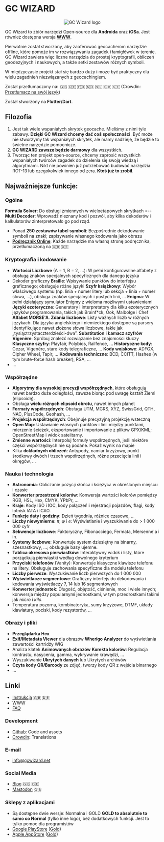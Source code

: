 # GC WIZARD

<p align="center">
  <img src="https://github.com/GCWizard/GCWizard/blob/master/assets/logo/circle_border_128.png?raw=true" alt="GC Wizard logo"/>
</p>

GC Wizard to zbiór narzędzi Open-source dla **Androida** oraz **iOSa**. Jest również dostępna wersja **[WWW](http://gcwizard.net)**.

Pierwotnie został stworzony, aby zaoferować geocacherom narzędzie offline, które pomoże im w rozwiązywaniu zagadek i łamigłówek w terenie. GC Wizard zawiera więc liczne narzędzia do prostej kryptografii, obliczeń geodezyjnych i naukowych, a także setki zestawów różnych symboli.

W międzyczasie projekt stał się bardzo duży i może być praktyczny dla wielu zagadnień niezwiązanych z geocachingiem.

Został przetłumaczony na: 🇬🇧 🇩🇪 🇫🇷 🇰🇷 🇳🇱 🇸🇰 🇸🇪 (Crowdin: [Przetłumacz na swój język](https://crowdin.com/project/gc-wizard))

Został stworzony na **Flutter/Dart**.



## Filozofia
1. Jest tak wiele wspaniałych skrytek geocache. Mieliśmy z nimi tyle zabawy. **Dzięki GC Wizard chcemy dać coś społeczności**. Być może nie stworzymy tak wspaniałych skrytek, ale mamy nadzieję, że będzie to świetne narzędzie pomocnicze.
1. **GC WIZARD zawsze będzie darmowy** dla wszystkich.
1. Tworząc ten projekt open-source, chcemy zaprosić wszystkich wspaniałych twórców zagadek do dzielenia się swoją wiedzą i algorytmami. Nikt nie powinien już potrzebować budować narzędzia ROT-13 lub czegokolwiek innego od zera. **Ktoś już to zrobił**.

## Najważniejsze funkcje:

### Ogólne
**Formula Solver**: Do obsługi zmiennych w wieloetapowych skrytkach =-- 
**Multi Decoder**: Wprowadź nieznany kod i pozwól, aby kilka dekoderów i kalkulatorów zinterpretowało go pod rząd.
* Ponad **250 zestawów tabel symboli**: Bezpośrednie dekodowanie symboli na znaki; zapisywanie własnego kodowania jako obrazu
* **[Podręcznik Online](https://blog.gcwizard.net/manual/en/)**: Każde narzędzie ma własną stronę podręcznika, przetłumaczoną na 🇬🇧 🇩🇪

### Kryptografia i kodowanie
* **Wartości Liczbowe** (A = 1, B = 2, ...): W pełni konfigurowalne alfabety z obsługą znaków specjalnych specyficznych dla danego języka
* Dekoder graficzny **Braille**: Wpisywanie punktów do interfejsu graficznego; obsługuje różne języki
**Szyfr książkowy**: Wybór właściwego systemu (np. linia + numer litery lub sekcja + linia + numer słowa, ...), obsługa znaków specjalnych i pustych linii, ...
**Enigma**: W pełni działający symulator Enigmy z wieloma możliwymi ustawieniami
**Języki ezoteryczne**: Generatory i interpretatory dla kilku ezoterycznych języków programowania, takich jak Brainf*ck, Ook, Malbolge i Chef
**Alfabet MORSE'A**.
**Zdania liczbowe**: Listy ważnych liczb w różnych językach. Dla języka angielskiego i niemieckiego dostępne są parsery identyfikujące nawet złożone słowa liczbowe, takie jak „tysiąctrzystaczterdzieści-dwa”.
**Substitution** i **Łamacz szyfrów Vigenère**: Spróbuj znaleźć rozwiązanie bez znajomości kluczy
**Klasyczne szyfry**: Playfair, Polybios, Railfence, ...
**Historyczne kody**: Cezar, Vigenère, stare kody telegraficzne, ...
**Kody wojskowe**: ADFGX, Cipher Wheel, Tapir, ...
**Kodowania techniczne**: BCD, CCITT, Hashes (w tym brute-force hash breaker), RSA, ...
* ...

### Współrzędne
* **Algorytmy dla wysokiej precyzji współrzędnych**, które obsługują nawet bardzo duże odległości, zawsze biorąc pod uwagę kształt Ziemi (elipsoidę).
* Obsługa **wielu różnych elipsoid obrotu**, nawet innych planet
* **Formaty współrzędnych**: Obsługa UTM, MGRS, XYZ, SwissGrid, QTH, NAC, PlusCode, Geohash, ...
* **Projekcja współrzędnych**: Obejmuje precyzyjną projekcję wsteczną
* **Open Map**: Ustawianie własnych punktów i linii między punktami, mierzenie ścieżek, eksportowanie i importowanie z plików GPX/KML; OpenStreetMap i widok satelitarny.
* **Zmienne wartości**: Interpoluj formuły współrzędnych, jeśli niektóre części współrzędnych nie są podane. Pokaż wynik na mapie
* Kilka **dokładnych obliczeń**: Antypody, namiar krzyżowy, punkt środkowy dwóch i trzech współrzędnych, różne przecięcia linii i okręgów, ...

### Nauka i technologia
* **Astronomia**: Obliczanie pozycji słońca i księżyca w określonym miejscu i czasie
* **Konwerter przestrzeni kolorów**: Konwersja wartości kolorów pomiędzy RGB, HSL, Hex, CMYK, YPbPr, ...
* **Kraje**: Kody ISO i IOC, kody połączeń i rejestracji pojazdów, flagi, kody lotnisk IATA i ICAO.
* **Funkcje daty i godziny**: Dzień tygodnia, różnice czasowe, ...
* **Liczby niewymierne**: *π*, *φ* i *e*: Wyświetlanie i wyszukiwanie do > 1 000 000 cyfr
* **Sekwencje liczbowe**: Faktoryczny, Fibonacciego, Fermata, Mersenne'a i in.
* **Systemy liczbowe**: Konwertuje system dziesiętny na binarny, szesnastkowy, ...; obsługuje bazy ujemne.
* **Tablica okresowa pierwiastków**: Interaktywny widok i listy, które porządkują pierwiastki według dowolnego kryterium
* **Przyciski telefonów** (Vanity): Konwertuje klasyczne klawisze telefonu na litery. Obsługuje zachowania specyficzne dla modelu telefonu
* **Liczby pierwsze**: Wyszukiwanie liczb pierwszych do 1 000 000
* **Wyświetlacze segmentowe**: Graficzny interfejs do dekodowania i kodowania wyświetlaczy 7, 14 lub 16 segmentowych
* **Konwerter jednostek**: Długość, objętość, ciśnienie, moc i wiele innych; konwersja między popularnymi jednostkami, w tym przedrostkami takimi jak *micro* i *kilo*.
* Temperatura pozorna, kombinatoryka, sumy krzyżowe, DTMF, układy klawiatury, pociski, kody rezystorów, ...

### Obrazy i pliki
* **Przeglądarka Hex**
* **Exif/Metadata Viewer** dla obrazów
**Wherigo Analyzer** do wyświetlania zawartości kartridży WIG
* Analiza klatek **Animowanych obrazów**
**Korekta kolorów**: Regulacja kontrastu, nasycenia, gamma, wykrywanie krawędzi, ...
* Wyszukiwanie **Ukrytych danych** lub Ukrytych archiwów
* **Czyta kody QR/Barcody** ze zdjęć, tworzy kody QR z wejścia binarnego
* ...
## Linki

* [Instrukcja](https://blog.gcwizard.net/manual/en/) 🇬🇧 🇩🇪
* [WWW](http://gcwizard.net)
* [FAQ](https://blog.gcwizard.net/category/faq/)

### Development
* [Github](https://github.com/GCWizard/GCWizard): Code and assets
* [Crowdin](https://crowdin.com/project/gc-wizard): Translations
  
### E-mail
* info@gcwizard.net

### Social Media
* [Blog](https://blog.gcwizard.net/) 🇬🇧 🇩🇪
* [Mastodon](https://fosstodon.org/@gcwizard) 🇬🇧

### Sklepy z aplikacjami
* Są dostępne dwie wersje: Normalna i GOLD **GOLD to absolutnie to samo co Normal** (tylko inne logo), bez dodatkowych funkcji. Jest to tylko pomoc dla programistów
* [Google PlayStore](https://play.google.com/store/apps/details?id=de.sman42.gc_wizard) ([Gold](https://play.google.com/store/apps/details?id=de.sman42.gc_wizard_gold))
* [Apple AppStore](https://apps.apple.com/us/app/id1506766126) ([Gold](https://apps.apple.com/us/app/id1510372318))
